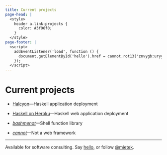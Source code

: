 ```yaml
---
title: Current projects
page-head: |
  <style>
    header a.link-projects {
      color: #3f96f0;
    }
  </style>
page-footer: |
  <script>
    addEventListener('load', function () {
      document.getElementById('hello').href = cannot.rot13('znvygb:uryyb@zvrgrx.vb');
    });
  </script>
---
```



Current projects
================

-   [Halcyon](https://halcyon.sh/)—Haskell application deployment

-   [Haskell on Heroku](https://haskellonheroku.com/)—Haskell web application deployment

-   [_bashmenot_](https://bashmenot.mietek.io/)—Shell function library

-   [_cannot_](https://cannot.mietek.io/)—Not a web framework


---

Available for software consulting.  Say <a href="" id="hello">hello</a>, or follow <a href="https://twitter.com/mietek">@mietek</a>.
